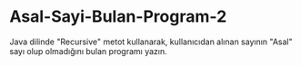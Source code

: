 # Asal-Sayi-Bulan-Program-2
Java dilinde "Recursive" metot kullanarak, kullanıcıdan alınan sayının "Asal" sayı olup olmadığını bulan programı yazın.

